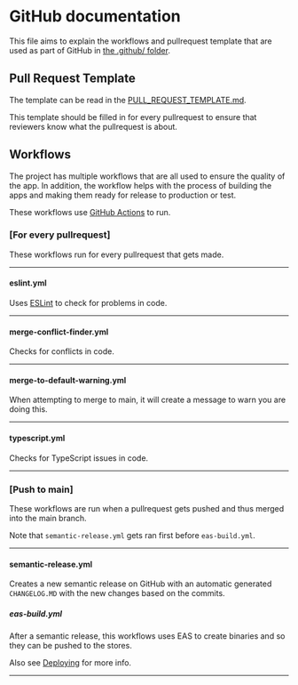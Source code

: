 # GitHub documentation
This file aims to explain the workflows and pullrequest template that are used as part of GitHub in [the .github/ folder](https://github.com/energietransitie/needforheat-gearup-app/tree/main/.github).

## Pull Request Template
The template can be read in the [PULL_REQUEST_TEMPLATE.md](https://github.com/energietransitie/needforheat-gearup-app/blob/main/.github/PULL_REQUEST_TEMPLATE.md?plain=1).

This template should be filled in for every pullrequest to ensure that reviewers know what the pullrequest is about.

## Workflows
The project has multiple workflows that are all used to ensure the quality of the app. In addition, the workflow helps with the process of building the apps and making them ready for release to production or test.

These workflows use [GitHub Actions](https://docs.github.com/en/actions) to run.

### [For every pullrequest]
These workflows run for every pullrequest that gets made.

---

#### eslint.yml
Uses [ESLint](https://eslint.org/) to check for problems in code.

---

#### merge-conflict-finder.yml
Checks for conflicts in code.

---

#### merge-to-default-warning.yml
When attempting to merge to main, it will create a message to warn you are doing this.

---

#### typescript.yml
Checks for TypeScript issues in code.

---

### [Push to main]
These workflows are run when a pullrequest gets pushed and thus merged into the main branch.

Note that `semantic-release.yml` gets ran first before `eas-build.yml`.

---
#### semantic-release.yml
Creates a new semantic release on GitHub with an automatic generated `CHANGELOG.MD` with the new changes based on the commits.

##### eas-build.yml
After a semantic release, this workflows uses EAS to create binaries and so they can be pushed to the stores. 

Also see [Deploying](./deploying.md) for more info.

---